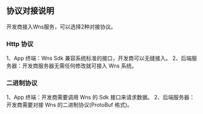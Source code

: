 ## 协议对接说明
开发商接入Wns服务，可以选择2种对接协议。

### Http 协议
1、App 终端：Wns Sdk 兼容系统标准的接口，开发商可以无缝接入。
 2、后端服务器：开发商服务器无需任何修改就可接入 Wns 系统。

### 二进制协议
1、App 终端：开发商需要调用 Wns 的 Sdk 接口来请求数据。
2、后端服务器：开发商需要对接 Wns 的二进制协议(ProtoBuf 格式)。